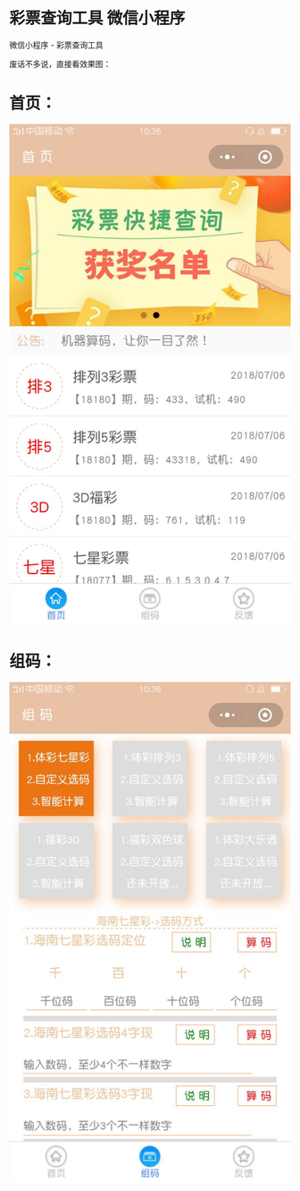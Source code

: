 # 彩票查询工具 微信小程序
微信小程序 - 彩票查询工具

废话不多说，直接看效果图：

# 首页： 
![image](https://github.com/songjian931798/---/blob/master/%E6%95%88%E6%9E%9C/mainpage.jpg)


# 组码：
![image](https://github.com/songjian931798/---/blob/master/%E6%95%88%E6%9E%9C/code.jpg)
